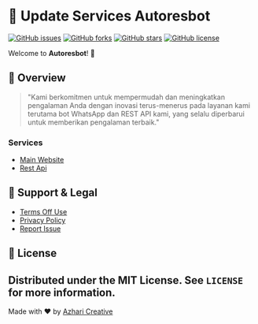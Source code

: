 # 🚀 Update Services Autoresbot

[![GitHub issues](https://img.shields.io/github/issues/autoresbot/update)](https://github.com/autoresbot/update/issues)
[![GitHub forks](https://img.shields.io/github/forks/autoresbot/update)](https://github.com/autoresbot/update/network)
[![GitHub stars](https://img.shields.io/github/stars/autoresbot/update)](https://github.com/autoresbot/update/stargazers)
[![GitHub license](https://img.shields.io/github/license/autoresbot/update)](https://github.com/autoresbot/update/blob/main/LICENSE)

Welcome to **Autoresbot**! 🌟

## 📖 Overview

> "Kami berkomitmen untuk mempermudah dan meningkatkan pengalaman Anda dengan inovasi terus-menerus pada layanan kami terutama bot WhatsApp dan REST API kami, yang selalu diperbarui untuk memberikan pengalaman terbaik."

### Services

- [Main Website](https://autoresbot.com/)
- [Rest Api](https://api.autoresbot.com/)

## 📝 Support & Legal

- [Terms Off Use](https://autoresbot.com/terms-of-use)
- [Privacy Policy](https://autoresbot.com/privacy-policy)
- [Report Issue](https://autoresbot.com/report-issue)

## 📄 License

## Distributed under the MIT License. See `LICENSE` for more information.

Made with ❤️ by [Azhari Creative](https://autoresbot.com/)
